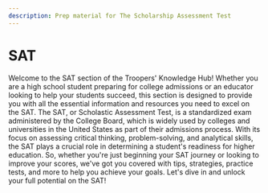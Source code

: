 ```yaml
---
description: Prep material for The Scholarship Assessment Test
---
```


# SAT

Welcome to the SAT section of the Troopers' Knowledge Hub! Whether you are a high school student preparing for college admissions or an educator looking to help your students succeed, this section is designed to provide you with all the essential information and resources you need to excel on the SAT. The SAT, or Scholastic Assessment Test, is a standardized exam administered by the College Board, which is widely used by colleges and universities in the United States as part of their admissions process. With its focus on assessing critical thinking, problem-solving, and analytical skills, the SAT plays a crucial role in determining a student's readiness for higher education. So, whether you're just beginning your SAT journey or looking to improve your scores, we've got you covered with tips, strategies, practice tests, and more to help you achieve your goals. Let's dive in and unlock your full potential on the SAT!

